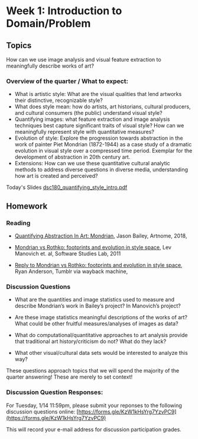 # Week 1: Introduction to Domain/Problem

## Topics
How can we use image analysis and visual feature extraction to
  meaningfully describe works of art?

### Overview of the quarter / What to expect:

* What is artistic style: What are the visual qualities that 
  lend artworks their distinctive, recognizable style?
* What does style mean: how do artists, art historians, 
  cultural producers, and cultural consumers (the public) 
  understand visual style?
* Quantifying images: what feature extraction and image analysis
  techniques best capture significant traits of visual style? 
  How can we meaningfully represent style with quantitative measures?
* Evolution of style: Explore the progression towards abstraction 
  in the work of painter Piet Mondrian (1872-1944) as a case study of
  a dramatic evolution in visual style over a compressed time period.
  Exemplar for the development of abstraction in 20th century art. 
* Extensions: How can we use these quantitative cultural analytic 
  methods to address diverse questions in diverse media, understanding
  how art is created and perceived?

Today's Slides [dsc180_quantifying_style_intro.pdf](dsc180_quantifying_style_intro.pdf)

## Homework

### Reading

* [Quantifying Abstraction In Art: Mondrian](https://www.artnome.com/news/2018/4/11/quantifying-modrian-journey-to-abstraction), Jason Bailey, Artnome, 2018,  

* [Mondrian vs Rothko: footprints and evolution in style space](http://lab.softwarestudies.com/2011/06/mondrian-vs-rothko-footprints-and.html), Lev Manovich et. al, Software Studies Lab, 2011

* [Reply to Mondrian vs Rothko: footprints and evolution in style space](https://web.archive.org/web/20120717071426/http://iwasnteventhere.tumblr.com/post/7882377942/reply-to-mondrian-vs-rothko-footprints-and-evolution), Ryan Anderson, Tumblr via wayback machine, 

### Discussion Questions

* What are the quantities and image statistics used to measure and 
  describe Mondrian’s work in Bailey’s project? In Manovich’s project? 

* Are these image statistics meaningful descriptions of the works of art?
  What could be other fruitful measures/analyses of images as data?

* What do computational/quantitative approaches to art analysis provide
  that traditional art history/criticism do not? What do they lack?

* What other visual/cultural data sets would be interested to analyze this way?

These questions approach topics that we will spend the majority of the
quarter answering! These are merely to set context!

### Discussion Question Responses: 

For Tuesday, 1/14 11:59pm, please submit your reponses to the following discussion questions online:
[https://forms.gle/KzW1kHsYrg7YzvPC9](https://forms.gle/KzW1kHsYrg7YzvPC9)

This will record your e-mail address for discussion participation grades.
